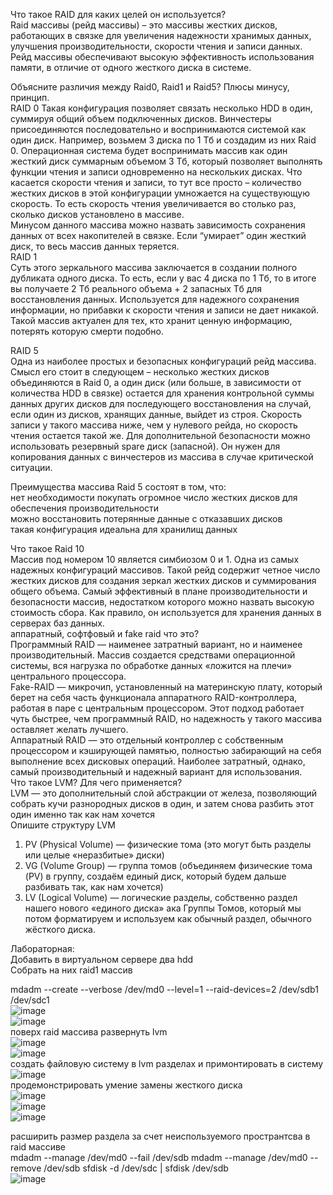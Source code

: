 Что такое RAID для каких целей он используется?  
Raid массивы (рейд массивы) – это массивы жестких дисков, работающих в связке для увеличения надежности хранимых данных, улучшения производительности, скорости чтения и записи данных. Рейд массивы обеспечивают высокую эффективность использования памяти, в отличие от одного жесткого диска в системе.

Объясните различия между Raid0, Raid1 и Raid5? Плюсы минусу, принцип.  
RAID 0
Такая конфигурация позволяет связать несколько HDD в один, суммируя общий объем подключенных дисков. Винчестеры присоединяются последовательно и воспринимаются системой как один диск. Например, возьмем 3 диска по 1 Тб и создадим из них Raid 0. Операционная система будет воспринимать массив как один жесткий диск суммарным объемом 3 Тб, который позволяет выполнять функции чтения и записи одновременно на нескольких дисках. Что касается скорости чтения и записи, то тут все просто – количество жестких дисков в этой конфигурации умножается на существующую скорость. То есть скорость чтения увеличивается во столько раз, сколько дисков установлено в массиве.  
Минусом данного массива можно назвать зависимость сохранения данных от всех накопителей в связке. Если “умирает” один жесткий диск, то весь массив данных теряется.   
RAID 1  
Суть этого зеркального массива заключается в создании полного дубликата одного диска. То есть, если у вас 4 диска по 1 Тб, то в итоге вы получаете 2 Тб реального объема + 2 запасных Тб для восстановления данных. Используется для надежного сохранения информации, но прибавки к скорости чтения и записи не дает никакой. Такой массив актуален для тех, кто хранит ценную информацию, потерять которую смерти подобно.  

RAID 5  
Одна из наиболее простых и безопасных конфигураций рейд массива. Смысл его стоит в следующем – несколько жестких дисков объединяются в Raid 0, а один диск (или больше, в зависимости от количества HDD в связке) остается для хранения контрольной суммы данных других дисков для последующего восстановления на случай, если один из дисков, хранящих данные, выйдет из строя. Скорость записи у такого массива ниже, чем у нулевого рейда, но скорость чтения остается такой же. Для дополнительной безопасности можно использовать резервный spare диск (запасной). Он нужен для копирования данных с винчестеров из массива в случае критической ситуации.  

Преимущества массива Raid 5 состоят в том, что:  
нет необходимости покупать огромное число жестких дисков для обеспечения производительности  
можно восстановить потерянные данные с отказавших дисков  
такая конфигурация идеальна для хранилищ данных  

Что такое Raid 10  
Массив под номером 10 является симбиозом 0 и 1. Одна из самых надежных конфигураций массивов. Такой рейд содержит четное число жестких дисков для создания зеркал жестких дисков и суммирования общего объема. Самый эффективный в плане производительности и безопасности массив, недостатком которого можно назвать высокую стоимость сбора. Как правило, он используется для хранения данных в серверах баз данных.  
аппаратный, софтфовый и fake raid что это?  
Программный RAID — наименее затратный вариант, но и наименее производительный. Массив создается средствами операционной системы, вся нагрузка по обработке данных «ложится на плечи» центрального процессора.  
Fake-RAID — микрочип, установленный на материнскую плату, который берет на себя часть функционала аппаратного RAID-контроллера, работая в паре с центральным процессором. Этот подход работает чуть быстрее, чем программный RAID, но надежность у такого массива оставляет желать лучшего.  
Аппаратный RAID — это отдельный контроллер с собственным процессором и кэширующей памятью, полностью забирающий на себя выполнение всех дисковых операций. Наиболее затратный, однако, самый производительный и надежный вариант для использования.  
Что такое LVM? Для чего применяется?  
LVM — это дополнительный слой абстракции от железа, позволяющий собрать кучи разнородных дисков в один, и затем снова разбить этот один именно так как нам хочется  
Опишите структуру LVM  
1. PV (Physical Volume) — физические тома (это могут быть разделы или целые «неразбитые» диски)  
2. VG (Volume Group) — группа томов (объединяем физические тома (PV) в группу, создаём единый диск, который будем дальше разбивать так, как нам хочется)  
3. LV (Logical Volume) — логические разделы, собственно раздел нашего нового «единого диска» ака Группы Томов, который мы потом форматируем и используем как обычный раздел, обычного жёсткого диска.  


Лабораторная:  
Добавить в виртуальном сервере два hdd  
Собрать на них raid1 массив  

mdadm --create --verbose /dev/md0 --level=1
--raid-devices=2 /dev/sdb1 /dev/sdc1  
![image](https://user-images.githubusercontent.com/70812795/116358184-cacb4c80-a816-11eb-8f4b-a4de73e4d60c.png)  
![image](https://user-images.githubusercontent.com/70812795/116405066-adaf7180-a848-11eb-9619-4a05dcf0b623.png)  
поверх raid массива развернуть lvm  
![image](https://user-images.githubusercontent.com/70812795/116405766-6f668200-a849-11eb-9410-aad27fc3e37c.png)  
![image](https://user-images.githubusercontent.com/70812795/116407401-2dd6d680-a84b-11eb-93ee-bd76b840d202.png)  
создать файловую систему в lvm разделах и примонтировать в систему  
![image](https://user-images.githubusercontent.com/70812795/116413373-fd923680-a850-11eb-8e46-17df7e198599.png)  
продемонстрировать умение замены жесткого диска  
![image](https://user-images.githubusercontent.com/70812795/116414043-94f78980-a851-11eb-861d-2d889f677246.png)  
![image](https://user-images.githubusercontent.com/70812795/116414293-c5d7be80-a851-11eb-8a89-25e58dea95dd.png)  
![image](https://user-images.githubusercontent.com/70812795/116414320-cbcd9f80-a851-11eb-842c-90791aab8093.png)  

расширить размер раздела за счет неиспользуемого пространтсва в raid массиве  
mdadm --manage /dev/md0 --fail /dev/sdb mdadm --manage /dev/md0 --remove /dev/sdb sfdisk -d /dev/sdc | sfdisk /dev/sdb  
![image](https://user-images.githubusercontent.com/70812795/116414427-e30c8d00-a851-11eb-9ee6-1dd23ce37e63.png)

